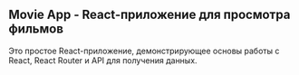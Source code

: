 ## Movie App - React-приложение для просмотра фильмов

Это простое React-приложение, демонстрирующее основы работы с React, React Router и API для получения данных.
